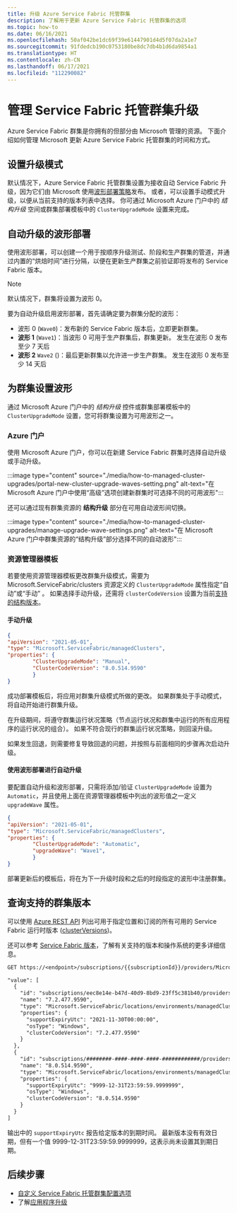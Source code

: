 ```yaml
---
title: 升级 Azure Service Fabric 托管群集
description: 了解用于更新 Azure Service Fabric 托管群集的选项
ms.topic: how-to
ms.date: 06/16/2021
ms.openlocfilehash: 50af042be1dc69f39e61447901d4d5f07da2a1e7
ms.sourcegitcommit: 91fdedcb190c0753180be8dc7db4b1d6da9854a1
ms.translationtype: HT
ms.contentlocale: zh-CN
ms.lasthandoff: 06/17/2021
ms.locfileid: "112290082"
---
```

# <a name="manage-service-fabric-managed-cluster-upgrades"></a>管理 Service Fabric 托管群集升级

Azure Service Fabric 群集是你拥有的但部分由 Microsoft 管理的资源。 下面介绍如何管理 Microsoft 更新 Azure Service Fabric 托管群集的时间和方式。

## <a name="set-upgrade-mode"></a>设置升级模式

默认情况下，Azure Service Fabric 托管群集设置为接收自动 Service Fabric 升级，因为它们由 Microsoft 使用[波形部署策略](#wave-deployment-for-automatic-upgrades)发布。 或者，可以设置手动模式升级，以便从当前支持的版本列表中选择。 你可通过 Microsoft Azure 门户中的 *结构升级* 空间或群集部署模板中的 `ClusterUpgradeMode` 设置来完成。

## <a name="wave-deployment-for-automatic-upgrades"></a>自动升级的波形部署

使用波形部署，可以创建一个用于按顺序升级测试、阶段和生产群集的管道，并通过内置的“烘焙时间”进行分隔，以便在更新生产群集之前验证即将发布的 Service Fabric 版本。

>[!NOTE]
>默认情况下，群集将设置为波形 0。

要为自动升级启用波形部署，首先请确定要为群集分配的波形：

* 波形 0 (`Wave0`)：发布新的 Service Fabric 版本后，立即更新群集。
* **波形 1** (`Wave1`)：当波形 0 可用于生产群集后，群集更新。 发生在波形 0 发布至少 7 天后
* **波形 2** `Wave2` ()：最后更新群集以允许进一步生产群集。 发生在波形 0 发布至少 14 天后

## <a name="set-the-wave-for-your-cluster"></a>为群集设置波形

通过 Microsoft Azure 门户中的 *结构升级* 控件或群集部署模板中的 `ClusterUpgradeMode` 设置，您可将群集设置为可用波形之一。

### <a name="azure-portal"></a>Azure 门户

使用 Microsoft Azure 门户，你可以在新建 Service Fabric 群集时选择自动升级或手动升级。

:::image type="content" source="./media/how-to-managed-cluster-upgrades/portal-new-cluster-upgrade-waves-setting.png" alt-text="在 Microsoft Azure 门户中使用“高级”选项创建新群集时可选择不同的可用波形":::

还可以通过现有群集资源的 **结构升级** 部分在可用自动波形间切换。

:::image type="content" source="./media/how-to-managed-cluster-upgrades/manage-upgrade-wave-settings.png" alt-text="在 Microsoft Azure 门户中群集资源的“结构升级”部分选择不同的自动波形":::

### <a name="resource-manager-template"></a>资源管理器模板

若要使用资源管理器模板更改群集升级模式，需要为 Microsoft.ServiceFabric/clusters 资源定义的 `ClusterUpgradeMode` 属性指定“自动”或“手动”  。 如果选择手动升级，还需将 `clusterCodeVersion` 设置为当前[支持的结构版本](#query-for-supported-cluster-versions)。

#### <a name="manual-upgrade"></a>手动升级

```json
{
"apiVersion": "2021-05-01",
"type": "Microsoft.ServiceFabric/managedClusters",
"properties": {
        "ClusterUpgradeMode": "Manual",
        "ClusterCodeVersion": "8.0.514.9590"
        }
}
```

成功部署模板后，将应用对群集升级模式所做的更改。 如果群集处于手动模式，将自动开始进行群集升级。

在升级期间，将遵守群集运行状况策略（节点运行状况和群集中运行的所有应用程序的运行状况的组合）。 如果不符合现行的群集运行状况策略，则回滚升级。

如果发生回退，则需要修复导致回退的问题，并按照与前面相同的步骤再次启动升级。

#### <a name="automatic-upgrade-with-wave-deployment"></a>使用波形部署进行自动升级

要配置自动升级和波形部署，只需将添加/验证 `ClusterUpgradeMode` 设置为 `Automatic`，并且使用上面在资源管理器模板中列出的波形值之一定义 `upgradeWave` 属性。

```json
{
"apiVersion": "2021-05-01",
"type": "Microsoft.ServiceFabric/managedClusters",
"properties": {
        "ClusterUpgradeMode": "Automatic",
        "upgradeWave": "Wave1",
        }  
}
```

部署更新后的模板后，将在为下一升级时段和之后的时段指定的波形中注册群集。

## <a name="query-for-supported-cluster-versions"></a>查询支持的群集版本

可以使用 [Azure REST API](/rest/api/azure/) 列出可用于指定位置和订阅的所有可用的 Service Fabric 运行时版本 ([clusterVersions](/rest/api/servicefabric/sfrp-api-clusterversions_list))。

还可以参考 [Service Fabric 版本](service-fabric-versions.md)，了解有关支持的版本和操作系统的更多详细信息。

```REST
GET https://<endpoint>/subscriptions/{{subscriptionId}}/providers/Microsoft.ServiceFabric/locations/{{location}}/managedclusterVersions?api-version=2021-05-01

"value": [
  {
    "id": "subscriptions/eec8e14e-b47d-40d9-8bd9-23ff5c381b40/providers/Microsoft.ServiceFabric/locations/eastus2/environments/Windows/managedClusterVersions/7.2.477.9590",
    "name": "7.2.477.9590",
    "type": "Microsoft.ServiceFabric/locations/environments/managedClusterVersions",
    "properties": {
      "supportExpiryUtc": "2021-11-30T00:00:00",
      "osType": "Windows",
      "clusterCodeVersion": "7.2.477.9590"
    }
  },
  {
    "id": "subscriptions/########-####-####-####-############/providers/Microsoft.ServiceFabric/locations/eastus2/environments/Windows/managedClusterVersions/8.0.514.9590",
    "name": "8.0.514.9590",
    "type": "Microsoft.ServiceFabric/locations/environments/managedClusterVersions",
    "properties": {
      "supportExpiryUtc": "9999-12-31T23:59:59.9999999",
      "osType": "Windows",
      "clusterCodeVersion": "8.0.514.9590"
    }
  }
]

```

输出中的 `supportExpiryUtc` 报告给定版本的到期时间。 最新版本没有有效日期，但有一个值 9999-12-31T23:59:59.9999999，这表示尚未设置其到期日期。

## <a name="next-steps"></a>后续步骤

* [自定义 Service Fabric 托管群集配置选项](how-to-managed-cluster-configuration.md)
* 了解[应用程序升级](service-fabric-application-upgrade.md)

<!--Image references-->
[Upgrade-Wave-Settings]: ./media/how-to-managed-cluster-upgrades/manage-upgrade-wave-settings.png
[New-Cluster-Wave-Settings]: ./media/how-to-managed-cluster-upgrades/portal-new-cluster-upgrade-waves-setting.png
